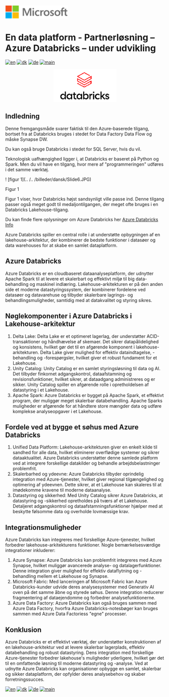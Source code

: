 ![microsoft](../../images/microsoft.png)

# En data platform - Partnerløsning – Azure Databricks – under udvikling

[![en](https://img.shields.io/badge/lang-en-red.svg)](Databricks.md)
[![dk](https://img.shields.io/badge/lang-dk-green.svg)](Databricks-da.md)
[![de](https://img.shields.io/badge/lang-de-yellow.svg)](Databricks-de.md)
[![main](https://img.shields.io/badge/main-document-blue.svg)](../../README.md)

<div style="text-align: center"><img src="../../images/Databricks_Logo.png" width="200" /></div>

## Indledning

Denne fremgangsmåde svarer faktisk til den Azure-baserede tilgang, bortset fra at Databricks bruges i stedet for Data Factory Data Flow og måske Synapse DW.

Du kan også bruge Databricks i stedet for SQL Server, hvis du vil.

Teknologisk uafhængighed ligger i, at Databricks er baseret på Python og Spark. Men du vil have en tilgang, hvor mere af "programmeringen" udføres i det samme værktøj.

! [figur 1](.. /.. /billeder/dansk/Slide6.JPG)

Figur 1

Figur 1 viser, hvor Databricks højst sandsynligt ville passe ind. Denne tilgang passer også meget godt til medaljontilgangen, der meget ofte bruges i en Databricks Lakehouse-tilgang.

Du kan finde flere oplysninger om Azure Databricks her [Azure Databricks Info](https://azure.microsoft.com/en-us/products/databricks)

Azure Databricks spiller en central rolle i at understøtte opbygningen af en lakehouse-arkitektur, der kombinerer de bedste funktioner i datasøer og data warehouses for at skabe en samlet dataplatform. 

## Azure Databricks

Azure Databricks er en cloudbaseret dataanalyseplatform, der udnytter Apache Spark til at levere et skalerbart og effektivt miljø til big data-behandling og maskinel indlæring. Lakehouse-arkitekturen er på den anden side et moderne datastyringssystem, der kombinerer fordelene ved datasøer og datavarehuse og tilbyder skalerbare lagrings- og behandlingsmuligheder, samtidig med at datakvalitet og styring sikres.

## Nøglekomponenter i Azure Databricks i Lakehouse-arkitektur

1) Delta Lake: Delta Lake er et optimeret lagerlag, der understøtter ACID-transaktioner og håndhævelse af skemaer. Det sikrer datapålidelighed og konsistens, hvilket gør det til en afgørende komponent i lakehouse-arkitekturen. Delta Lake giver mulighed for effektiv dataindtagelse, -behandling og -forespørgsler, hvilket giver et robust fundament for et Lakehouse.
2) Unity Catalog: Unity Catalog er en samlet styringsløsning til data og AI. Det tilbyder finkornet adgangskontrol, dataafstamning og revisionsfunktioner, hvilket sikrer, at dataadgang administreres og er sikker. Unity Catalog spiller en afgørende rolle i opretholdelsen af datastyring i et Lakehouse.
3) Apache Spark: Azure Databricks er bygget på Apache Spark, et effektivt program, der muliggør meget skalerbar databehandling. Apache Sparks muligheder er afgørende for at håndtere store mængder data og udføre komplekse analyseopgaver i et Lakehouse.

## Fordele ved at bygge et søhus med Azure Databricks

1) Unified Data Platform: Lakehouse-arkitekturen giver en enkelt kilde til sandhed for alle data, hvilket eliminerer overflødige systemer og sikrer dataaktualitet. Azure Databricks understøtter denne samlede platform ved at integrere forskellige datakilder og behandle arbejdsbelastninger problemfrit.
2) Skalerbarhed og ydeevne: Azure Databricks tilbyder oprindelig integration med Azure-tjenester, hvilket giver regional tilgængelighed og optimering af ydeevnen. Dette sikrer, at et Lakehouse kan skaleres til at imødekomme kravene til moderne dataanalyse.
3) Datastyring og sikkerhed: Med Unity Catalog sikrer Azure Databricks, at datastyring og -sikkerhed opretholdes på tværs af et Lakehouse. Detaljeret adgangskontrol og dataafstamningsfunktioner hjælper med at beskytte følsomme data og overholde lovmæssige krav.

## Integrationsmuligheder

Azure Databricks kan integreres med forskellige Azure-tjenester, hvilket forbedrer lakehouse-arkitekturens funktioner. Nogle bemærkelsesværdige integrationer inkluderer:

1) Azure Synapse: Azure Databricks kan problemfrit integreres med Azure Synapse, hvilket muliggør avancerede analyse- og datalagerfunktioner. Denne integration giver mulighed for effektiv dataflytning og -behandling mellem et Lakehouse og Synapse.
2) Microsoft Fabric: Med lanceringen af Microsoft Fabric kan Azure Databricks-kunder udvide deres analysesystemer med Generativ AI oven på det samme åbne og styrede søhus. Denne integration reducerer fragmentering af dataejendomme og forbedrer analysefunktionerne.
3) Azure Data Factory: Azure Databricks kan også bruges sammen med Azure Data Factory, hvorfra Azure Databricks-notesbøger kan bruges sammen med Azure Data Factoriess "egne" processer.

## Konklusion

Azure Databricks er et effektivt værktøj, der understøtter konstruktionen af en lakehouse-arkitektur ved at levere skalerbar lagerplads, effektiv databehandling og robust datastyring. Dens integration med forskellige Azure-tjenester forbedrer lakehouse's muligheder yderligere, hvilket gør det til en omfattende løsning til moderne datastyring og -analyse. Ved at udnytte Azure Databricks kan organisationer opbygge en samlet, skalerbar og sikker dataplatform, der opfylder deres analysebehov og skaber forretningssucces.

[![en](https://img.shields.io/badge/lang-en-red.svg)](Databricks.md)
[![dk](https://img.shields.io/badge/lang-dk-green.svg)](Databricks-da.md)
[![de](https://img.shields.io/badge/lang-de-yellow.svg)](Databricks-de.md)
[![main](https://img.shields.io/badge/main-document-blue.svg)](../../README.md)